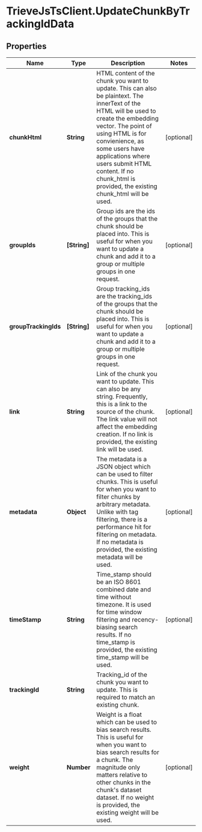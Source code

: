 # TrieveJsTsClient.UpdateChunkByTrackingIdData

## Properties

Name | Type | Description | Notes
------------ | ------------- | ------------- | -------------
**chunkHtml** | **String** | HTML content of the chunk you want to update. This can also be plaintext. The innerText of the HTML will be used to create the embedding vector. The point of using HTML is for convienience, as some users have applications where users submit HTML content. If no chunk_html is provided, the existing chunk_html will be used. | [optional] 
**groupIds** | **[String]** | Group ids are the ids of the groups that the chunk should be placed into. This is useful for when you want to update a chunk and add it to a group or multiple groups in one request. | [optional] 
**groupTrackingIds** | **[String]** | Group tracking_ids are the tracking_ids of the groups that the chunk should be placed into. This is useful for when you want to update a chunk and add it to a group or multiple groups in one request. | [optional] 
**link** | **String** | Link of the chunk you want to update. This can also be any string. Frequently, this is a link to the source of the chunk. The link value will not affect the embedding creation. If no link is provided, the existing link will be used. | [optional] 
**metadata** | **Object** | The metadata is a JSON object which can be used to filter chunks. This is useful for when you want to filter chunks by arbitrary metadata. Unlike with tag filtering, there is a performance hit for filtering on metadata. If no metadata is provided, the existing metadata will be used. | [optional] 
**timeStamp** | **String** | Time_stamp should be an ISO 8601 combined date and time without timezone. It is used for time window filtering and recency-biasing search results. If no time_stamp is provided, the existing time_stamp will be used. | [optional] 
**trackingId** | **String** | Tracking_id of the chunk you want to update. This is required to match an existing chunk. | 
**weight** | **Number** | Weight is a float which can be used to bias search results. This is useful for when you want to bias search results for a chunk. The magnitude only matters relative to other chunks in the chunk&#39;s dataset dataset. If no weight is provided, the existing weight will be used. | [optional] 


